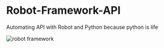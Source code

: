 # Robot-Framework-API
 Automating API with Robot and Python because python is life
 
 
 
![robot framework](https://user-images.githubusercontent.com/61331185/175194240-21e08ee2-91c9-40e6-b708-716db9e664b2.jpg)
